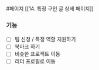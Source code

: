 #페이지 
[[14. 특정 구인 글 상세 페이지]]

### 기능 
* [ ] 팀 신청 / 특정 역할 지원하기
* [ ] 북마크 하기
* [ ] 비슷한 프로젝트 이동
* [ ] 리더 프로필로 이동